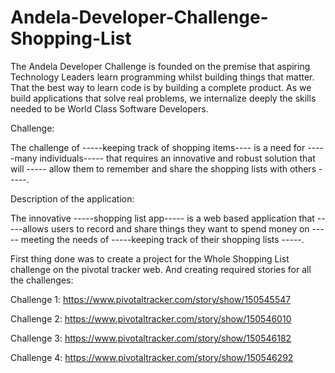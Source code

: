 # Andela-Developer-Challenge-Shopping-List
The Andela Developer Challenge is founded on the premise that aspiring Technology Leaders learn programming whilst building things that matter. That the best way to learn code is by building a complete product. As we build applications that solve real problems, we internalize deeply the skills needed to be World Class Software Developers.

Challenge:

The challenge of -----keeping track of shopping items---- is a need for -----many individuals----- that requires an innovative and robust solution that will ----- allow them to remember and share the shopping lists with others -----.

Description of the application:

The innovative -----shopping list app----- is a web based application that  -----allows users  to record and share things they want to spend money on ----- meeting the needs of -----keeping track of their shopping lists -----.

First thing done was to create a project for the Whole Shopping List challenge on the pivotal tracker web.
And creating required stories for all the challenges:

Challenge 1:  https://www.pivotaltracker.com/story/show/150545547 

Challenge 2:  https://www.pivotaltracker.com/story/show/150546010

Challenge 3: https://www.pivotaltracker.com/story/show/150546182

Challenge 4: https://www.pivotaltracker.com/story/show/150546292
